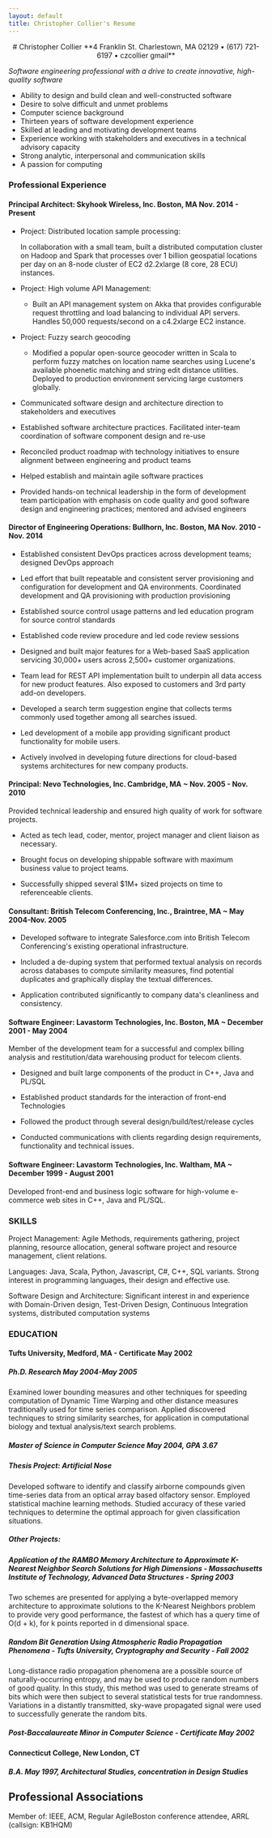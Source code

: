 ```yaml
---
layout: default
title: Christopher Collier's Resume
---
```

<center>
# Christopher Collier
**4 Franklin St. Charlestown, MA 02129 &bull; (617) 721-6197 &bull; czcollier gmail**
</center>

_Software engineering professional with a drive to create innovative, high-quality software_

 - Ability to design and build clean and well-constructed software
 - Desire to solve difficult and unmet problems
 - Computer science background
 - Thirteen years of software development experience
 - Skilled at leading and motivating development teams
 - Experience working with stakeholders and executives in a technical advisory capacity
 - Strong analytic, interpersonal and communication skills
 - A passion for computing

### Professional Experience

#### Principal Architect: Skyhook Wireless, Inc. Boston, MA Nov. 2014 - Present

 - Project: Distributed location sample processing:
 
    In collaboration with a small team, built a distributed
    computation cluster on Hadoop and Spark that processes over 1
    billion geospatial locations per day on an 8-node cluster of
    EC2 d2.2xlarge (8 core, 28 ECU) instances.

 - Project: High volume API Management:
     - Built an API management system on Akka that provides configurable
       request throttling and load balancing to individual API
       servers. Handles 50,000 requests/second on a c4.2xlarge EC2 instance.
 - Project: Fuzzy search geocoding
     - Modified a popular open-source geocoder written in Scala to
     perform fuzzy matches on location name searches using Lucene's
     available phoenetic matching and string edit distance utilities.
     Deployed to production environment servicing large customers globally.
     
 - Communicated software design and architecture direction to
   stakeholders and executives

 - Established software architecture practices. Facilitated inter-team
   coordination of software component design and re-use

 - Reconciled product roadmap with technology initiatives to ensure alignment
   between engineering and product teams

 - Helped establish and maintain agile software practices

 - Provided hands-on technical leadership in the form of development team
   participation with emphasis on code quality and good software design and
   engineering practices; mentored and advised engineers

#### Director of Engineering Operations: Bullhorn, Inc. Boston, MA Nov. 2010 - Nov. 2014 

  - Established consistent DevOps practices across development teams; designed DevOps approach

  - Led effort that built repeatable and consistent server provisioning and
    configuration for development and QA environments. Coordinated development
    and QA provisioning with production provisioning

  - Established source control usage patterns and led education program for
    source control standards

  - Established code review procedure and led code review sessions

  - Designed and built major features for a Web-based SaaS application
   servicing 30,000+ users across 2,500+ customer organizations.

  - Team lead for REST API implementation built to underpin all data
    access for new product features. Also exposed to customers and 3rd
    party add-on developers.

  - Developed a search term suggestion engine that collects terms
    commonly used together among all searches issued.

  - Led development of a mobile app providing significant product
    functionality for mobile users.

  - Actively involved in developing future directions for cloud-based
    systems architectures for new company products.

#### Principal: Nevo Technologies, Inc. Cambridge, MA ~ Nov. 2005 - Nov. 2010
  Provided technical leadership and ensured high quality of work for software
  projects. 
  
  - Acted as tech lead, coder, mentor, project manager and client liaison as necessary.

  - Brought focus on developing shippable software with
    maximum business value to project teams.

  - Successfully shipped several $1M+ sized projects on time to referenceable clients.

#### Consultant: British Telecom Conferencing, Inc., Braintree, MA ~ May 2004-Nov. 2005
  - Developed software to integrate Salesforce.com into British Telecom
    Conferencing's existing operational infrastructure.

  - Included a de-duping system that performed textual analysis on records across databases
    to compute similarity measures, find potential duplicates and graphically
    display the textual differences.

  - Application contributed significantly to company data's cleanliness and consistency.

#### Software Engineer: Lavastorm Technologies, Inc. Boston, MA ~ December 2001 - May 2004 
   Member of the development team for a successful and complex billing analysis
   and restitution/data warehousing product for telecom clients.

  - Designed and built large components of the product in C++, Java and PL/SQL

  - Established product standards for the interaction of front-end Technologies

  - Followed the product through several design/build/test/release cycles

  - Conducted communications with clients regarding design requirements, functionality and
    technical issues. 

#### Software Engineer: Lavastorm Technologies, Inc. Waltham, MA ~ December 1999 - August 2001 
   Developed front-end and business logic software for high-volume e-commerce
   web sites in C++, Java and PL/SQL.

### SKILLS

Project Management: Agile Methods, requirements gathering, project planning,
resource allocation, general software project and resource management, client
relations.

Languages: Java, Scala, Python, Javascript, C#, C++, SQL variants.
Strong interest in programming languages, their design and effective use.

Software Design and Architecture: Significant interest in and experience with
Domain-Driven design, Test-Driven Design, Continuous Integration systems,
distributed computation systems

### EDUCATION

#### Tufts University, Medford, MA - Certificate May 2002
##### Ph.D. Research May 2004-May 2005
   Examined lower bounding measures and other techniques for speeding
   computation of Dynamic Time Warping and other distance measures traditionally
   used for time series comparison. Applied discovered techniques to string
   similarity searches, for application in computational biology and textual
   analysis/text search problems. 
#####  Master of Science in Computer Science May 2004, GPA 3.67
#####  Thesis Project: Artificial Nose 
  Developed software to identify and classify airborne compounds given time-series
  data from an optical array based olfactory sensor. Employed statistical machine
  learning methods. Studied accuracy of these varied techniques to determine the
  optimal approach for given classification situations. 
#####  Other Projects: 
##### Application of the RAMBO Memory Architecture to Approximate K-Nearest Neighbor Search Solutions for High Dimensions - Massachusetts Institute of Technology, Advanced Data Structures - Spring 2003
  Two schemes are presented for applying a byte-overlapped memory
  architecture to approximate solutions to the K-Nearest Neighbors problem
  to provide very good performance, the fastest of which has a query time of
  O(d + k), for k points reported in d dimensional space.
##### Random Bit Generation Using Atmospheric Radio Propagation Phenomena - Tufts University, Cryptography and Security - Fall 2002 
  Long-distance radio propagation phenomena are a possible source of
  naturally-occurring entropy, and may be used to produce random numbers of
  good quality. In this study, this method was used to generate streams of
  bits which were then subject to several statistical tests for true
  randomness. Variations in a distantly transmitted, sky-wave propagated
  signal were used to successfully generate the random bits.
##### Post-Baccalaureate Minor in Computer Science - Certificate May 2002

#### Connecticut College, New London, CT
##### B.A. May 1997, Architectural Studies, concentration in Design Studies



## Professional Associations
Member of: IEEE, ACM, Regular AgileBoston conference attendee, ARRL (callsign: KB1HQM)
